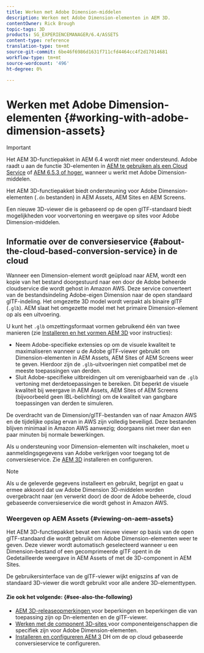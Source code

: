 ```yaml
---
title: Werken met Adobe Dimension-middelen
description: Werken met Adobe Dimension-elementen in AEM 3D.
contentOwner: Rick Brough
topic-tags: 3D
products: SG_EXPERIENCEMANAGER/6.4/ASSETS
content-type: reference
translation-type: tm+mt
source-git-commit: 6be46f6986d1631f711cfd4464cc4f2d17014681
workflow-type: tm+mt
source-wordcount: '496'
ht-degree: 0%

---
```



# Werken met Adobe Dimension-elementen {#working-with-adobe-dimension-assets}

>[!IMPORTANT]
>
>Het AEM 3D-functiepakket in AEM 6.4 wordt niet meer ondersteund. Adobe raadt u aan de functie 3D-elementen in [AEM te gebruiken als een Cloud Service](https://experienceleague.adobe.com/docs/experience-manager-cloud-service/assets/dynamicmedia/assets-3d.html#dynamicmedia) of [AEM 6.5.3 of hoger.](https://experienceleague.adobe.com/docs/experience-manager-65/assets/dynamic/assets-3d.html#dynamic) wanneer u werkt met Adobe Dimension-middelen.

Het AEM 3D-functiepakket biedt ondersteuning voor Adobe Dimension-elementen (`.dn` bestanden) in AEM Assets, AEM Sites en AEM Screens.

Een nieuwe 3D-viewer die is gebaseerd op de open glTF-standaard biedt mogelijkheden voor voorvertoning en weergave op sites voor Adobe Dimension-middelen.

## Informatie over de conversieservice {#about-the-cloud-based-conversion-service} in de cloud

Wanneer een Dimension-element wordt geüpload naar AEM, wordt een kopie van het bestand doorgestuurd naar een door de Adobe beheerde cloudservice die wordt gehost in Amazon AWS. Deze service converteert van de bestandsindeling Adobe-eigen Dimension naar de open standaard glTF-indeling. Het omgezette 3D model wordt verpakt als binaire glTF (`.glb`). AEM slaat het omgezette model met het primaire Dimension-element op als een uitvoering.

U kunt het `.glb` omzettingsformaat vormen gebruikend één van twee manieren (zie [Installeren en het vormen AEM 3D](install-config-3d.md) voor instructies):

* Neem Adobe-specifieke extensies op om de visuele kwaliteit te maximaliseren wanneer u de Adobe glTF-viewer gebruikt om Dimension-elementen in AEM Assets, AEM Sites of AEM Screens weer te geven. Hierdoor zijn de `.glb`-uitvoeringen niet compatibel met de meeste toepassingen van derden.
* Sluit Adobe-specifieke uitbreidingen uit om verenigbaarheid van de `.glb` vertoning met derdetoepassingen te bereiken. Dit beperkt de visuele kwaliteit bij weergave in AEM Assets, AEM Sites of AEM Screens (bijvoorbeeld geen IBL-belichting) om de kwaliteit van gangbare toepassingen van derden te simuleren.

De overdracht van de Dimension/glTF-bestanden van of naar Amazon AWS en de tijdelijke opslag ervan in AWS zijn volledig beveiligd. Deze bestanden blijven minimaal in Amazon AWS aanwezig; doorgaans niet meer dan een paar minuten bij normale bewerkingen.

Als u ondersteuning voor Dimension-elementen wilt inschakelen, moet u aanmeldingsgegevens van Adobe verkrijgen voor toegang tot de conversieservice. Zie [AEM 3D](install-config-3d.md) installeren en configureren.

>[!NOTE]
>
>Als u de geleverde gegevens installeert en gebruikt, begrijpt en gaat u ermee akkoord dat uw Adobe Dimension 3D-middelen worden overgebracht naar (en verwerkt door) de door de Adobe beheerde, cloud gebaseerde conversieservice die wordt gehost in Amazon AWS.

### Weergeven op AEM Assets {#viewing-on-aem-assets}

Het AEM 3D-functiepakket bevat een nieuwe viewer op basis van de open glTF-standaard die wordt gebruikt om Adobe Dimension-elementen weer te geven. Deze viewer wordt automatisch geselecteerd wanneer u een Dimension-bestand of een gecomprimeerde glTF opent in de Gedetailleerde weergave in AEM Assets of met de 3D-component in AEM Sites.

De gebruikersinterface van de glTF-viewer wijkt enigszins af van de standaard 3D-viewer die wordt gebruikt voor alle andere 3D-elementtypen.

#### Zie ook het volgende: {#see-also-the-following}

* [AEM 3D-releaseopmerkingen ](/help/release-notes/aem3d-release-notes.md) voor beperkingen en beperkingen die van toepassing zijn op Dn-elementen en de glTF-viewer.
* [Werken met de component 3D-sites ](using-the-3d-sites-component.md) voor componenteigenschappen die specifiek zijn voor Adobe Dimension-elementen.
* [Installeren en configureren AEM 3](install-config-3d.md) DH om de op cloud gebaseerde conversieservice te configureren.

